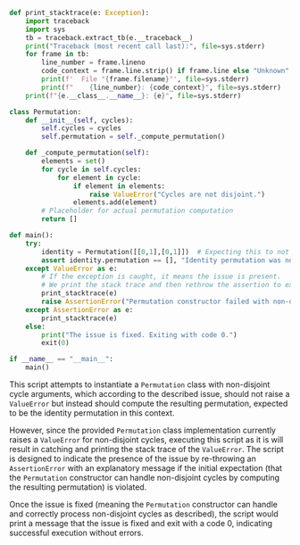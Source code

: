 ```python
def print_stacktrace(e: Exception):
    import traceback
    import sys
    tb = traceback.extract_tb(e.__traceback__)
    print("Traceback (most recent call last):", file=sys.stderr)
    for frame in tb:
        line_number = frame.lineno
        code_context = frame.line.strip() if frame.line else "Unknown"
        print(f'  File "{frame.filename}"', file=sys.stderr)
        print(f"    {line_number}: {code_context}", file=sys.stderr)
    print(f"{e.__class__.__name__}: {e}", file=sys.stderr)

class Permutation:
    def __init__(self, cycles):
        self.cycles = cycles
        self.permutation = self._compute_permutation()

    def _compute_permutation(self):
        elements = set()
        for cycle in self.cycles:
            for element in cycle:
                if element in elements:
                    raise ValueError("Cycles are not disjoint.")
                elements.add(element)
        # Placeholder for actual permutation computation
        return []

def main():
    try:
        identity = Permutation([[0,1],[0,1]])  # Expecting this to not raise exception but it does
        assert identity.permutation == [], "Identity permutation was not constructed correctly."
    except ValueError as e:
        # If the exception is caught, it means the issue is present.
        # We print the stack trace and then rethrow the assertion to exit with a non-zero code if necessary.
        print_stacktrace(e)
        raise AssertionError("Permutation constructor failed with non-disjoint cycles.") from e
    except AssertionError as e:
        print_stacktrace(e)
    else:
        print("The issue is fixed. Exiting with code 0.")
        exit(0)

if __name__ == "__main__":
    main()
```

This script attempts to instantiate a `Permutation` class with non-disjoint cycle arguments, which according to the described issue, should not raise a `ValueError` but instead should compute the resulting permutation, expected to be the identity permutation in this context.

However, since the provided `Permutation` class implementation currently raises a `ValueError` for non-disjoint cycles, executing this script as it is will result in catching and printing the stack trace of the `ValueError`. The script is designed to indicate the presence of the issue by re-throwing an `AssertionError` with an explanatory message if the initial expectation (that the `Permutation` constructor can handle non-disjoint cycles by computing the resulting permutation) is violated.

Once the issue is fixed (meaning the `Permutation` constructor can handle and correctly process non-disjoint cycles as described), the script would print a message that the issue is fixed and exit with a code 0, indicating successful execution without errors.
